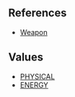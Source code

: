 ## References
  * [Weapon](RebellionWeapon.md)

## Values
  * [PHYSICAL](RebellionPHYSICAL.md)
  * [ENERGY](RebellionENERGY.md)